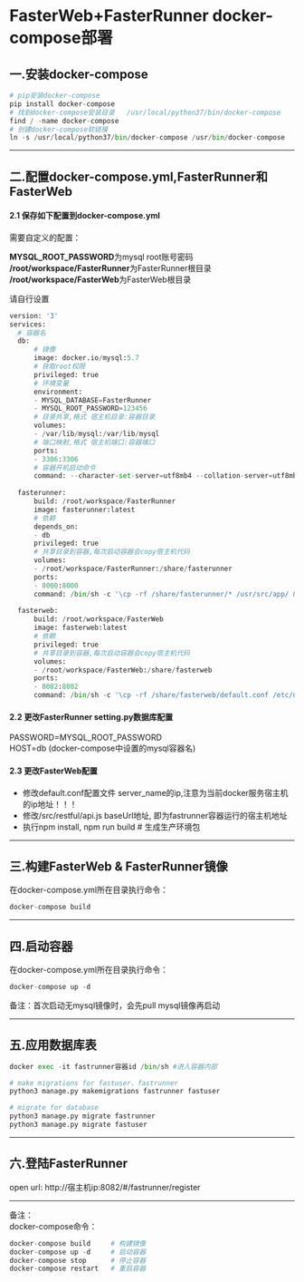 # FasterWeb+FasterRunner docker-compose部署

## 一.安装docker-compose  
```python
# pip安装docker-compose
pip install docker-compose
# 找到docker-compose安装目录   /usr/local/python37/bin/docker-compose
find / -name docker-compose
# 创建docker-compose软链接
ln -s /usr/local/python37/bin/docker-compose /usr/bin/docker-compose
```

--------

## 二.配置docker-compose.yml,FasterRunner和FasterWeb
#### 2.1 保存如下配置到docker-compose.yml  

需要自定义的配置：  

**MYSQL_ROOT_PASSWORD**为mysql root账号密码  
**/root/workspace/FasterRunner**为FasterRunner根目录  
**/root/workspace/FasterWeb**为FasterWeb根目录  

请自行设置

```python
version: '3'
services:
  # 容器名
  db: 
      # 镜像
      image: docker.io/mysql:5.7
      # 获取root权限
      privileged: true
      # 环境变量
      environment:
      - MYSQL_DATABASE=FasterRunner
      - MYSQL_ROOT_PASSWORD=123456
      # 目录共享,格式 宿主机目录:容器目录
      volumes:
      - /var/lib/mysql:/var/lib/mysql
      # 端口映射,格式 宿主机端口:容器端口
      ports:
      - 3306:3306
      # 容器开机启动命令
      command: --character-set-server=utf8mb4 --collation-server=utf8mb4_unicode_ci  --socket=/var/lib/mysql/mysql.sock
  
  fasterunner:
      build: /root/workspace/FasterRunner
      image: fasterunner:latest
      # 依赖
      depends_on:
      - db
      privileged: true
      # 共享目录到容器,每次启动容器会copy宿主机代码
      volumes:
      - /root/workspace/FasterRunner:/share/fasterunner
      ports:
      - 8000:8000
      command: /bin/sh -c '\cp -rf /share/fasterunner/* /usr/src/app/ && python manage.py runserver 0.0.0.0:8000'
   
  fasterweb:
      build: /root/workspace/FasterWeb
      image: fasterweb:latest
      # 依赖
      privileged: true
      # 共享目录到容器,每次启动容器会copy宿主机代码
      volumes:
      - /root/workspace/FasterWeb:/share/fasterweb
      ports:
      - 8082:8082
      command: /bin/sh -c '\cp -rf /share/fasterweb/default.conf /etc/nginx/conf.d/ && \cp -rf /share/fasterweb/dist/  /usr/share/nginx/html/ && nginx -g "daemon off;"'

```
#### 2.2 更改FasterRunner setting.py数据库配置

PASSWORD=MYSQL_ROOT_PASSWORD  
HOST=db (docker-compose中设置的mysql容器名)

#### 2.3 更改FasterWeb配置  

* 修改default.conf配置文件 server_name的ip,注意为当前docker服务宿主机的ip地址！！！  
* 修改/src/restful/api.js baseUrl地址, 即为fastrunner容器运行的宿主机地址
* 执行npm install, npm run build # 生成生产环境包

----------
## 三.构建FasterWeb & FasterRunner镜像

在docker-compose.yml所在目录执行命令：  
```python
docker-compose build
```
-------
## 四.启动容器
在docker-compose.yml所在目录执行命令：  
```python
docker-compose up -d
```

备注：首次启动无mysql镜像时，会先pull mysql镜像再启动

-------

## 五.应用数据库表
```python
docker exec -it fastrunner容器id /bin/sh #进入容器内部

# make migrations for fastuser、fastrunner
python3 manage.py makemigrations fastrunner fastuser

# migrate for database
python3 manage.py migrate fastrunner
python3 manage.py migrate fastuser
```
------

## 六.登陆FasterRunner
open url: http://宿主机ip:8082/#/fastrunner/register

-------
备注：  
docker-compose命令：
```python
docker-compose build     # 构建镜像
docker-compose up -d     # 启动容器
docker-compose stop      # 停止容器
docker-compose restart   # 重启容器
```
